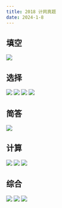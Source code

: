 ```yaml
---
title: 2018 计网真题
date: 2024-1-8
---
```


## 填空

<img src="./assets/image-20240108191257861.png">

## 选择

<img src="./assets/image-20240108191321086.png">

<img src="./assets/image-20240108191351790.png">

<img src="./assets/image-20240108191412405.png">

<img src="./assets/image-20240108191427714.png">

## 简答

<img src="./assets/image-20240108191454139.png">

## 计算

<img src="./assets/image-20240108191513596.png">

<img src="./assets/image-20240108191530871.png">

<img src="./assets/image-20240108191549173.png">

## 综合

<img src="./assets/image-20240108191608385.png">

<img src="./assets/image-20240108191629841.png">

<img src="./assets/image-20240108191646582.png">

